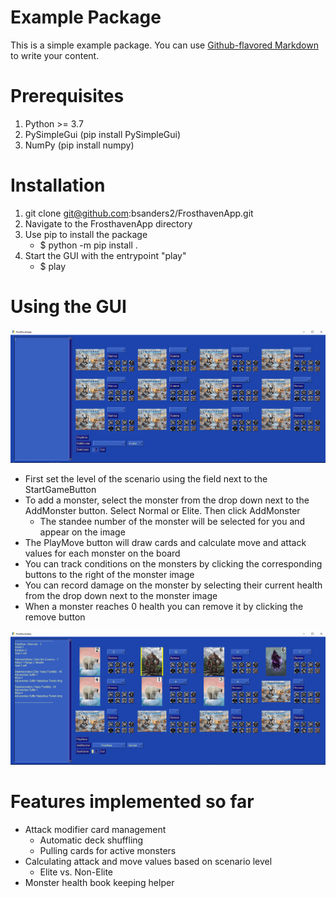 # Example Package

This is a simple example package. You can use
[Github-flavored Markdown](https://guides.github.com/features/mastering-markdown/)
to write your content.

# Prerequisites
1. Python >= 3.7
2. PySimpleGui (pip install PySimpleGui)
3. NumPy (pip install numpy)

# Installation
1. git clone git@github.com:bsanders2/FrosthavenApp.git
2. Navigate to the FrosthavenApp directory
3. Use pip to install the package 
    - $ python -m pip install .
4. Start the GUI with the entrypoint "play"
    - $ play

# Using the GUI
![GUI window immediately after running the play command.](assets/Default_GUI.PNG)

- First set the level of the scenario using the field next to the StartGameButton
- To add a monster, select the monster from the drop down next to the AddMonster button. Select Normal or Elite. Then click AddMonster
    - The standee number of the monster will be selected for you and appear on the image
- The PlayMove button will draw cards and calculate move and attack values for each monster on the board
- You can track conditions on the monsters by clicking the corresponding buttons to the right of the monster image
- You can record damage on the monster by selecting their current health from the drop down next to the monster image
- When a monster reaches 0 health you can remove it by clicking the remove button

![GUI with some monsters and modifier cards drawn.](assets/GUI_with_monsters.PNG)

# Features implemented so far
- Attack modifier card management
    - Automatic deck shuffling
    - Pulling cards for active monsters
- Calculating attack and move values based on scenario level
    - Elite vs. Non-Elite
- Monster health book keeping helper
